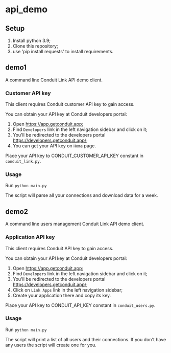 # api_demo

## Setup

1. Install python 3.9;
2. Clone this repository;
3. use 'pip install requests' to install requirements.

## demo1

A command line Conduit Link API demo client.

### Customer API key

This client requires Conduit customer API key to gain access.

You can obtain your API key at Conduit developers portal:
1. Open https://app.getconduit.app;
2. Find `Developers` link in the left navigation sidebar and click on it;
3. You'll be redirected to the developers portal https://developers.getconduit.app/;
4. You can get your API key on `Home` page.

Place your API key to CONDUIT_CUSTOMER_API_KEY constant in `conduit_link.py`.

### Usage

Run `python main.py`

The script will parse all your connections and download data for a week.

## demo2

A command line users management Conduit Link API demo client.

### Application API key

This client requires Conduit API key to gain access.

You can obtain your API key at Conduit developers portal:
1. Open https://app.getconduit.app;
2. Find `Developers` link in the left navigation sidebar and click on it;
3. You'll be redirected to the developers portal https://developers.getconduit.app/;
4. Click on `Link Apps` link in the left navigation sidebar;
5. Create your application there and copy its key.

Place your API key to CONDUIT_API_KEY constant in `conduit_users.py`.

### Usage

Run `python main.py`

The script will print a list of all users and their connections.
If you don't have any users the script will create one for you.
